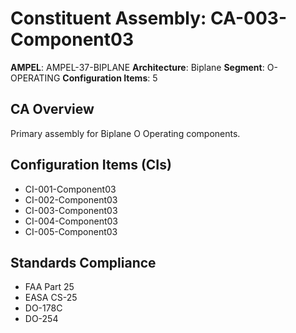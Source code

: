 # Constituent Assembly: CA-003-Component03

**AMPEL**: AMPEL-37-BIPLANE
**Architecture**: Biplane
**Segment**: O-OPERATING
**Configuration Items**: 5

## CA Overview
Primary assembly for Biplane O Operating components.

## Configuration Items (CIs)
- CI-001-Component03
- CI-002-Component03
- CI-003-Component03
- CI-004-Component03
- CI-005-Component03

## Standards Compliance
- FAA Part 25
- EASA CS-25
- DO-178C
- DO-254
